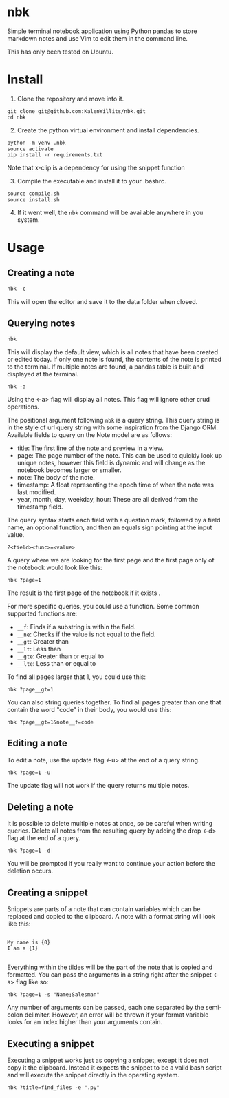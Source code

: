 # nbk
Simple terminal notebook application using Python pandas to store
markdown notes and use Vim to edit them in the command line. 

This has only been tested on Ubuntu.

# Install
1. Clone the repository and move into it.
```
git clone git@github.com:KalenWillits/nbk.git
cd nbk
```
2. Create the python virtual environment and install dependencies.
```
python -m venv .nbk
source activate
pip install -r requirements.txt
```
Note that x-clip is a dependency for using the snippet function

3. Compile the executable and install it to your .bashrc.
```
source compile.sh
source install.sh
```
4. If it went well, the `nbk` command will be available anywhere in you system.


# Usage

## Creating a note
```
nbk -c
```
This will open the editor and save it to the data folder when closed.

## Querying notes
```
nbk
```
This will display the default view, which is all notes that have been created or edited today.
If only one note is found, the contents of the note is printed to the terminal. If multiple notes are found, a pandas
table is built and displayed at the terminal.

```
nbk -a
```
Using the <-a> flag will display all notes. This flag will ignore other crud operations.


The positional argument following `nbk` is a query string. This query string is in the style of url query string with
some inspiration from the Django ORM.
Available fields to query on the Note model are as follows:
- title: The first line of the note and preview in a view.
- page: The page number of the note. This can be used to quickly look up unique notes, however this field is dynamic
and will change as the notebook becomes larger or smaller. 
- note: The body of the note.
- timestamp: A float representing the epoch time of when the note was last modified.
- year, month, day, weekday, hour: These are all derived from the timestamp field.

The query syntax starts each field with a question mark, followed by a field name, an optional function, and then an 
equals sign pointing at the input value.
```
?<field><func>=<value>
```
A query where we are looking for the first page and the first page only of the notebook would look like this:
```
nbk ?page=1
```
The result is the first page of the notebook if it exists .

For more specific queries, you could use a function. Some common supported functions are:
- `__f`: Finds if a substring is within the field.
- `__ne`: Checks if the value is not equal to the field.
- `__gt`: Greater than
- `__lt`: Less than
- `__gte`: Greater than or equal to 
- `__lte`: Less than or equal to

To find all pages larger that 1, you could use this:
```
nbk ?page__gt=1
```

You can also string queries together. To find all pages greater than one that contain the word "code" in their body,
you would use this:
```
nbk ?page__gt=1&note__f=code
```

## Editing a note
To edit a note, use the update flag <-u> at the end of a query string.
```
nbk ?page=1 -u
```
The update flag will not work if the query returns multiple notes.

## Deleting a note
It is possible to delete multiple notes at once, so be careful when writing queries. Delete all notes from the resulting
query by adding the drop <-d> flag at the end of a query.
```
nbk ?page=1 -d
```
You will be prompted if you really want to continue your action before the deletion occurs.

## Creating a snippet
Snippets are parts of a note that can contain variables which can be replaced and copied to the clipboard. A note with
a format string will look like this:
```
```
	My name is {0}
	I am a {1}
```
```

Everything within the tildes will be the part of the note that is copied and formatted. You can pass the arguments in 
a string right after the snippet <-s> flag like so:
```
nbk ?page=1 -s "Name;Salesman"
```
Any number of arguments can be passed, each one separated by the semi-colon delimiter. However, an error will be thrown
if your format variable looks for an index higher than your arguments contain.

## Executing a snippet

Executing a snippet works just as copying a snippet, except it does not copy it the clipboard. Instead it expects the 
snippet to be a valid bash script and will execute the snippet directly in the operating system. 

```
nbk ?title=find_files -e ".py"
```
